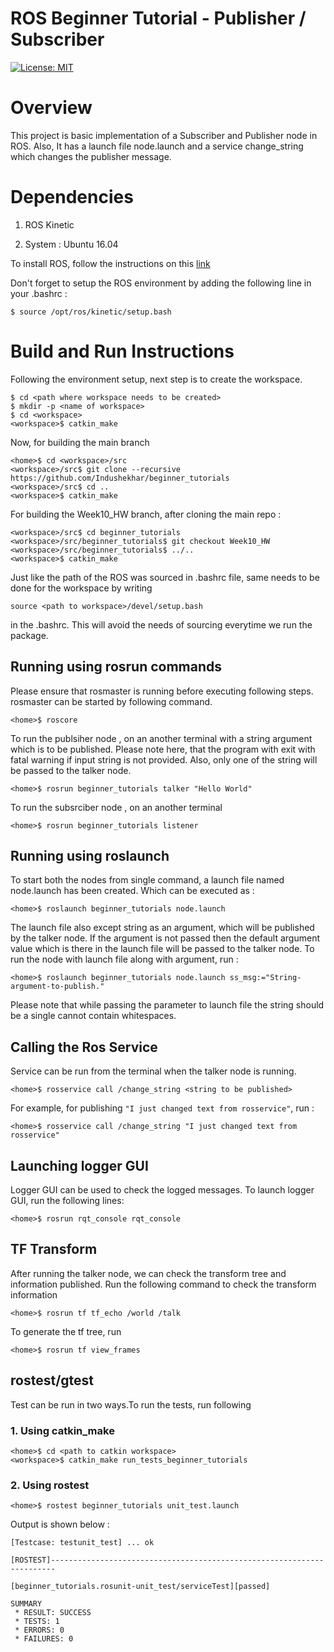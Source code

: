 # ROS Beginner Tutorial - Publisher / Subscriber

[![License: MIT](https://img.shields.io/badge/License-MIT-yellow.svg)](https://opensource.org/licenses/MIT)

# Overview

This project is basic implementation of a Subscriber and Publisher node in ROS. Also, It has a launch file node.launch and a service change_string which changes the publisher message.



# Dependencies

1. ROS Kinetic

2. System : Ubuntu 16.04

To install ROS, follow the instructions on this [link](http://wiki.ros.org/kinetic/Installation)

Don't forget to setup the ROS environment by adding the following line in your .bashrc :

```
$ source /opt/ros/kinetic/setup.bash

```

# Build and Run Instructions 

Following the environment setup, next step is to create the workspace.

```
$ cd <path where workspace needs to be created>
$ mkdir -p <name of workspace>
$ cd <workspace>
<workspace>$ catkin_make

```
Now, for building the main branch

```
<home>$ cd <workspace>/src
<workspace>/src$ git clone --recursive https://github.com/Indushekhar/beginner_tutorials
<workspace>/src$ cd ..
<workspace>$ catkin_make 

```

For building the Week10_HW branch, after cloning the main repo :

```
<workspace>/src$ cd beginner_tutorials
<workspace>/src/beginner_tutorials$ git checkout Week10_HW
<workspace>/src/beginner_tutorials$ ../..
<workspace>$ catkin_make

```



Just like the path of the ROS was sourced in .bashrc file, same needs to be done for the workspace by writing 

```
source <path to workspace>/devel/setup.bash
```
in the .bashrc. This will avoid the needs of sourcing everytime we run the package.

## Running using rosrun commands

Please ensure that rosmaster is running before executing following steps. rosmaster can be started by following command.

```
<home>$ roscore

```
To run the publsiher node , on an another terminal with a string argument which is to be published. Please note here, that the program with exit with fatal warning if input string is not provided. Also, only one of the string will be passed to the talker node.

```
<home>$ rosrun beginner_tutorials talker "Hello World"

```

To run the subsrciber node , on an another terminal 

```
<home>$ rosrun beginner_tutorials listener

```

## Running using roslaunch

To start both the nodes from single command, a launch file named node.launch has been created. Which can be executed as :

```
<home>$ roslaunch beginner_tutorials node.launch 

```

The launch file also except string as an argument, which will be published by the talker node. If the argument is not passed then the default argument value which is there in the launch file will be passed to the talker node. To run the node with launch file along with argument, run :

```
<home>$ roslaunch beginner_tutorials node.launch ss_msg:="String-argument-to-publish."

```
Please note that while passing the parameter to launch file the string should be a single cannot contain whitespaces.

## Calling the Ros Service

Service can be run from the terminal when the talker node is running. 

```
<home>$ rosservice call /change_string <string to be published>

```
For example, for publishing ``` "I just changed text from rosservice" ```, run :

```
<home>$ rosservice call /change_string "I just changed text from rosservice"

```

## Launching logger GUI

Logger GUI can be used to check the logged messages. To launch logger GUI, run the following lines:

```
<home>$ rosrun rqt_console rqt_console

```
## TF Transform

After running the talker node, we can check the transform tree and information published. Run the following command to check the transform information

```
<home>$ rosrun tf tf_echo /world /talk

```

To generate the tf tree, run 

```
<home>$ rosrun tf view_frames

```

## rostest/gtest

Test can be run in two ways.To run the tests, run following 

### 1. Using catkin_make

```
<home>$ cd <path to catkin workspace>
<workspace>$ catkin_make run_tests_beginner_tutorials

```
### 2. Using rostest

```
<home>$ rostest beginner_tutorials unit_test.launch

```
Output is shown below :

```
[Testcase: testunit_test] ... ok

[ROSTEST]-----------------------------------------------------------------------

[beginner_tutorials.rosunit-unit_test/serviceTest][passed]

SUMMARY
 * RESULT: SUCCESS
 * TESTS: 1
 * ERRORS: 0
 * FAILURES: 0
```




